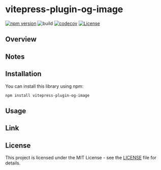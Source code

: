 # vitepress-plugin-og-image

[![npm version](https://badge.fury.io/js/vitepress-plugin-og-image.svg)](https://badge.fury.io/js/vitepress-plugin-og-image)
![build](https://github.com/ryohidaka/vitepress-plugin-og-image/workflows/Build/badge.svg)
[![codecov](https://codecov.io/gh/ryohidaka/vitepress-plugin-og-image/graph/badge.svg?token=RHP9TB2F51)](https://codecov.io/gh/ryohidaka/vitepress-plugin-og-image)
[![License](https://img.shields.io/badge/license-MIT-blue.svg)](https://opensource.org/licenses/MIT)

## Overview



## Notes

## Installation

You can install this library using npm:

```shell
npm install vitepress-plugin-og-image
```

## Usage

## Link

## License

This project is licensed under the MIT License - see the [LICENSE](LICENSE) file for details.
